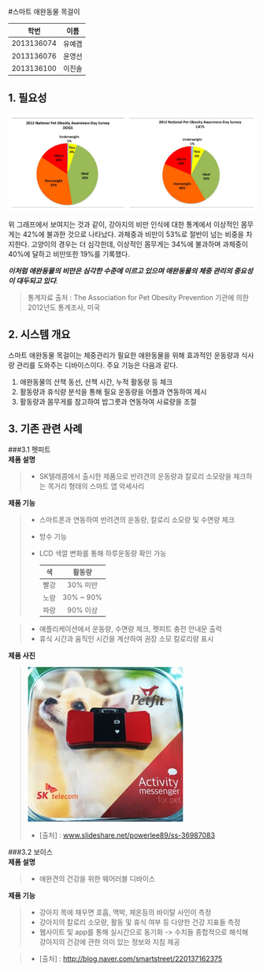 #스마트 애완동물 목걸이

| 학번 | 이름 |
| :-----------: |:-------------:|
| 2013136074 | 유예겸 |
| 2013136076 | 윤영선|
| 2013136100 | 이진솔 |


## 1. 필요성

![비만통계](https://github.com/uyk/CSD/blob/master/%EB%B9%84%EB%A7%8C%ED%86%B5%EA%B3%84.PNG "비만통계")

위 그래프에서 보여지는 것과 같이, 강아지의 비만 인식에 대한 통계에서 이상적인 몸무게는 42%에 불과한 것으로 나타났다. 과체중과 비만이 53%로 절반이 넘는 비중을 차지한다. 고양이의 경우는 더 심각한데, 이상적인 몸무게는 34%에 불과하며 과체중이 40%에 달하고 비만또한 19%를 기록했다.

**_이처럼 애완동물의 비만은 심각한 수준에 이르고 있으며 애완동물의 체중 관리의 중요성이 대두되고 있다_**.

>통계자료 출처 : The Association for Pet Obesity Prevention 기관에 의한 2012년도 통계조사, 미국

## 2. 시스템 개요

스마트 애완동물 목걸이는 체중관리가 필요한 애완동물을 위해 효과적인 운동량과 식사량 관리를 도와주는 디바이스이다. 주요 기능은 다음과 같다.

1. 애완동물의 산책 동선, 산책 시간, 누적 활동량 등 체크
2. 활동량과 휴식량 분석을 통해 필요 운동량을 어플과 연동하여 제시
3. 활동량과 몸무게를 참고하여 밥그릇과 연동하여 사료량을 조절

## 3. 기존 관련 사례

###3.1 펫피트
<br />
**제품 설명**
>- SK텔레콤에서 출시한 제품으로 반려견의 운동량과 칼로리 소모량을 체크하는 목거리 형태의 스마트 앱 악세사리

**제품 기능**
>- 스마트폰과 연동하여 반려견의 운동량, 칼로리 소모량 및 수면량 체크
>- 방수 기능
>- LCD 색깔 변화를 통해 하루운동량 확인 가능
>
>   | 색 | 활동량 |
>   | :-----------: |:-------------:|
>   | 빨강 | 30% 미만 |
>   | 노랑 | 30% ~ 90%|
>   | 파랑 | 90% 이상 |

>- 애플리케이션에서 운동량, 수면량 체크, 펫피트 충전 안내문 출력
>- 휴식 시간과 움직인 시간을 계산하여 권장 소모 칼로리량 표시


**제품 사진**

>   ![펫피트](https://github.com/uyk/CSD/blob/master/%ED%8E%AB%ED%94%BC%ED%8A%B8.PNG "펫피트")
>- [출처] : www.slideshare.net/powerlee89/ss-36987083



###3.2 보이스
<br />
**제품 설명**
>- 애완견의 건강을 위한 웨어러블 디바이스 

**제품 기능**
>- 강아지 목에 채우면 호흡, 맥박, 체온등의 바이탈 사인이 측정
>- 강아지의 칼로리 소모량, 활동 및 휴식 여부 등 다양한 건강 지표들 측정
>- 웹사이트 및 app를 통해 실시간으로 동기화 -> 수치들 종합적으로 해석해 강아지의 건강에 관한 의미 있는 정보와 지침 제공

>- [출처] : http://blog.naver.com/smartstreet/220137162375




